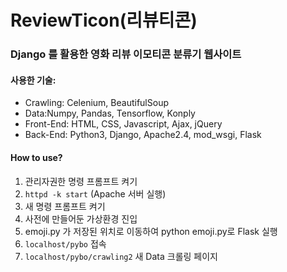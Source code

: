 # ReviewTicon(리뷰티콘)
### Django 를 활용한 영화 리뷰 이모티콘 분류기 웹사이트

#### 사용한 기술:
- Crawling: Celenium, BeautifulSoup
- Data:Numpy, Pandas, Tensorflow, Konply
- Front-End: HTML, CSS, Javascript, Ajax, jQuery
- Back-End: Python3, Django, Apache2.4, mod_wsgi, Flask

#### How to use?
1. 관리자권한 명령 프롬프트 켜기
2. `httpd -k start` (Apache 서버 실행)
3. 새 명령 프롬프트 켜기
4. 사전에 만들어둔 가상환경 진입
5. emoji.py 가 저장된 위치로 이동하여 python emoji.py로 Flask 실행
6. `localhost/pybo` 접속
7. `localhost/pybo/crawling2` 새 Data 크롤링 페이지